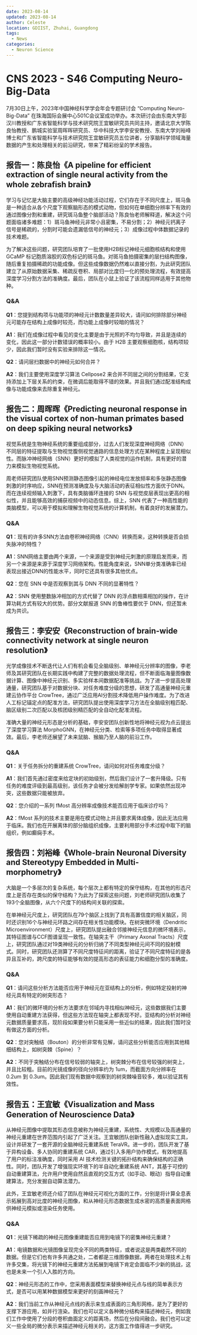 ```yaml
---
date: 2023-08-14
updated: 2023-08-14
author: Celeste
location: GDIIST, Zhuhai, Guangdong
tags:
  - News
categories:
  - Neuron Science
---
```


# CNS 2023 - S46 Computing Neuro-Big-Data

7月30日上午，2023年中国神经科学学会年会专题研讨会 “Computing Neuro-Big-Data” 在珠海国际会展中心501C会议室成功举办。本次研讨会由东南大学彭汉川教授和广东省智能科学与技术研究院王宜敏研究员共同主持，邀请北京大学陈良怡教授、鹏城实验室周晖晖研究员、华中科技大学李安安教授、东南大学刘裕峰博士和广东省智能科学与技术研究院王宜敏研究员五位讲者，分享脑科学领域海量数据的产生和处理相关的前沿研究，带来了精彩纷呈的学术报告。

## 报告一：陈良怡《A pipeline for efficient extraction of single neural activity from the whole zebrafish brain》

学习与记忆是大脑主要的高级神经功能活动过程，它们存在于不同尺度上，斑马鱼是一种适合从各个尺度下观察脑形态的模式动物，但如何在单细胞分辨率下有效的通过图像分割和重建，研究斑马鱼整个脑部活动？陈良怡老师解释道，解决这个问题面临诸多难题：1）斑马鱼神经元非常小且密集，不易分割；2）神经元钙离子信号是稀疏的，分割时可能会遗漏低信号的神经元；3）成像过程中体数据记录的技术难题。

为了解决这些问题，研究团队培育了一批使用H2B标记神经元细胞核结构和使用GCaMP 标记胞质溶胶的双色标记的斑马鱼。对斑马鱼拍摄密集的层扫结构图像，随后重复拍摄稀疏的功能成像。但这些成像数据仍然难以直接分割，为此研究团队建立了从原始数据采集、稀疏反卷积、局部对比度归一化的预处理流程，有效提高深度学习分割方法的准确度。最后，团队在小鼠上验证了该流程同样适用于其他物种。

### Q&A

**Q1**：您提到结构项与功能项的神经元计数数量差异较大，请问如何排除部分神经元可能存在结构上成像时较亮，而功能上成像时较暗的情况？

**A1**：我们在成像过程中看见的变化主要是由于光照的不均匀导致，并且是连续的变化，因此这一部分计数错误的概率较小。由于 H2B 主要观察细胞核，结构项较少，因此我们暂时没有实验来排除这一情况。

**Q2**：请问层扫数据中的神经元如何合并？

**A2**：我们主要使用深度学习算法 Cellpose2 来合并不同层之间的分割结果，它支持添加上下层关系的约束，在微调后能取得不错的效果。并且我们通过配准结构成像与功能成像来去除重复神经元。

## 报告二：周晖晖《Predicting neuronal response in the visual cortex of non-human primates based on deep spiking neural networks》

视觉系统是生物神经系统的重要组成部分，过去人们发现深度神经网络（DNN）不同层的特征提取与生物视觉腹侧视觉通路的信息处理方式在某种程度上呈现相似性。而脉冲神经网络（SNN）更好的模拟了人类视觉的运作机制，具有更好的潜力来模拟生物视觉系统。

周老师研究团队使用SNN预测静态图像引起的神经电位发放频率和多张静态图像刺激的时序响应，SNN在预测准确度及与大脑活动的表征相似性方面优于DNN。而在连续视频输入刺激下，具有类脑循环连接的 SNN 与视觉皮层表现出更高的相似性，并且能够高效的捕获视频中的动态信息。综上，SNN 代表了一种高性能的类脑模型，可以用于模拟和理解生物视觉系统的计算机制，有着良好的发展潜力。

### Q&A

**Q1**：现有的许多SNN方法由卷积神经网络（CNN）转换而来，这种转换是否会损失脉冲的特性？

**A1**：SNN网络主要由两个来源，一个来源是受到神经元刺激的原理启发而来，而另一个来源是来源于深度学习网络架构。性能角度来说，SNN单分类准确率已经表现出接近DNN的性能水平，同时它还具有很多其他优点。

**Q2**：您在 SNN 中是否观察到其与 DNN 不同的显著特性？

**A2**：SNN 使用整数脉冲相加的方式代替了 DNN 的浮点数相乘相加的操作，在计算功耗方式有较大的优势。部分文献报道 SNN 的鲁棒性要优于 DNN，但还暂未成为共识。

## 报告三：李安安《Reconstruction of brain-wide connectivity network at single neuron resolution》

光学成像技术不断迭代让人们有机会看见全脑级别、单神经元分辨率的图像，李老师及其研究团队在长期实践中构建了完整的数据处理流程，但不断面临海量图像数据计算、图像中神经元识别、多实验样本间数据配准等挑战。为了进一步提高处理通量，研究团队基于对数据分块、对任务难度分级的思想，研发了高通量神经元重建云协作平台 CrowTree，通过广泛应用AI分割技术降低用户操作难度。为了改进人工标记锚定点的配准方法，研究团队提出使用深度学习方法在全脑级别粗匹配、脑区级别二次匹配以及核团级别精匹配的全自动化配准流程。

准确大量的神经元形态是分析的基础，李安安团队创新性地将神经元视为点云提出了深度学习算法 MorphoGNN，在神经元分类、检索等多项任务中取得显著成效。最后，李老师还展望了未来鼠脑、猴脑乃至人脑的前沿工作。

### Q&A

**Q1**：关于任务拆分的重建系统 CrowTree，请问如何对任务难度分级？

**A1**：我们首先通过密度来给定块的初始级别，然后我们设计了一套升降级。只有任务的难度评级到最高级别，该任务才会被分发给解剖学专家。如果依然出现冲突，这些数据只能被放弃。

**Q2**：您介绍的一系列 fMost 高分辨率成像技术能否应用于临床诊疗吗？

**A2**：fMost 系列的技术主要是用在模式动物上并且要求离体成像，因此无法应用于临床。我们也在开展离体的部分脑组织成像，主要利用部分手术过程中取下的脑组织，例如癫痫手术。

## 报告四：刘裕峰《Whole-brain Neuronal Diversity and Stereotypy Embedded in Multi-morphometry》

大脑是一个多层次的复杂系统，每个层次上都有特定的保守结构，在其他的形态尺度上是否存在类似的保守结构？为此为了探索这些问题，刘老师研究团队收集了193个全脑图像，从六个尺度下的结构间关联的探索。

在单神经元尺度上，研究团队在79个脑区上找到了具有高置信度的相关脑区，同时还识别16个与神经元环路之间存在相关性功能模块。在树突微环境（Dendritic Microenvironment）尺度上，研究团队提出融合邻接神经元信息的微环境表示，其特征图谱与CCF图谱呈现一致性。在轴突主干（Primary Axonal Tracts）尺度上，研究团队通过对19类神经元的分析归纳了不同类型神经元间不同的投射模式。同时，研究团队还测算了不同尺度特征间的距离，验证了不同尺度特征的是各异且互补的，跨尺度的特征能够有效的提高形态的表征能力和细胞分型的准确度。

### Q&A

**Q1**：请问这些分析方法能否应用于神经元在亚结构上的分析，例如特定投射的神经元具有特定的树突形态？

**A1**：我们的微环境的分析方法要求在邻域内寻找相似神经元，这些数据我们主要使用自动重建方法获得，但这些方法现在轴突上都表现不好。亚结构的分析对神经元数据质量要求高，现阶段如果要分析只能采用一些近似的结果，因此我们暂时没有做这方面的分析。

**Q2**：您对突触结（Bouton）的分析非常有见解，请问这些分析能否应用到其他精细结构上，如树突棘（Spine）？

**A2**：不同于突触结分布在信号较弱的轴突上，树突棘分布在信号较强的树突上，并且比较粗。目前的光镜成像的径向分辨率约为 1um，而截面方向分辨率在 0.2um 到 0.3um。因此我们现有数据中观察到的树突棘噪音较多，难以验证其有效性。

## 报告五：王宜敏《Visualization and Mass Generation of Neuroscience Data》

从神经元图像中提取其形态信息被称为神经元重建，系统性、大规模以及高通量的神经元重建在世界范围内引起了广泛关注。王宜敏团队创新性融入虚拟现实工具，设计并研发了一套开源的全脑神经元重建系统 TeraVR。进一步的，团队开发了基于异构设备、多人协同的重建系统 CAR，通过引入多用户协作模式，有效地提高了用户的标注准确度，同时采用 AI 技术检测关键的拓扑结构来确保结构的正确性。同时，团队开发了增强现实环境下的半自动化重建系统 ANT，其基于可控的自动重建算法，允许用户使用自然且直观的交互方式（如手动、眼动）指导自动重建算法，充分发掘自动算法潜力。

此外，王宜敏老师还介绍了团队在神经元可视化方面的工作，分别是将计算全息表示拓展到高对比度的神经元图像，和从神经元形态数据生成水密的高质量表面网格供神经元模拟或渲染任务使用。

### Q&A

**Q1**：光镜下稀疏的神经元图像重建能否应用到电镜下的密集神经元重建？

**A1**：电镜数据和光镜图像呈现完全不同的两类特征，或者说这是两类截然不同的数据。但是它们也有许多共通之处，二者都是三维图像数据，两者在处理技术上有许多交集，将光镜下的神经元重建方法拓展到电镜下肯定会面临不少新的挑战，这也是未来一个引人入胜的方向。

**Q2**：神经元形态的工作中，您采用表面模型来替换神经元点与线的简单表示方式，是否可以用某种数据模型来更好的刻画神经元？

**A2**：我们当前工作从神经元点线的表示来生成表面的三角形网格，是为了更好的支撑下游应用，如并行渲染。我们也可以定义各种微分结构来描述神经元，例如我们工作中使用了分段的卷积曲面定义的距离场，然后在分段间融合。我们也可以定义一些全局的微分表示来描述神经元相关的，这方面工作值得进一步研究。
